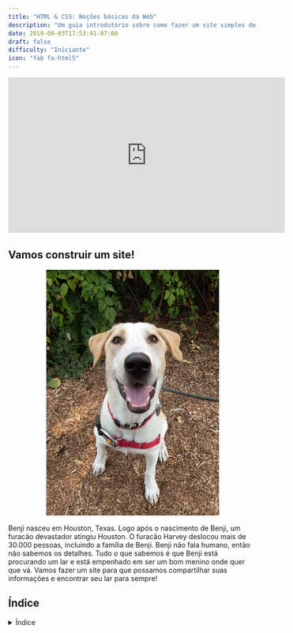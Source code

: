 ```yaml
---
title: "HTML & CSS: Noções básicas da Web"
description: "Um guia introdutório sobre como fazer um site simples do zero"
date: 2019-09-03T17:53:41-07:00
draft: false
difficulty: "Iniciante"
icon: "fab fa-html5"
---
```


<p style="text-align: center;"><iframe width="560" height="315" src="https://www.youtube.com/embed/Rstw0s7ws4Q" title="YouTube video player" frameborder="0" allow="accelerometer; autoplay; clipboard-write; encrypted-media; gyroscope; picture-in-picture" allowfullscreen></iframe></p>

## Vamos construir um site!

<p style="text-align: center; "><img src="media/meet-benji-sm.jpg?classes=border,shadow" alt="Benji the Dog" width="350"/></p>

Benji nasceu em Houston, Texas. Logo após o nascimento de Benji, um furacão devastador atingiu Houston. O furacão Harvey deslocou mais de 30.000 pessoas, incluindo a família de Benji. Benji não fala humano, então não sabemos os detalhes. Tudo o que sabemos é que Benji está procurando um lar e está empenhado em ser um bom menino onde quer que vá. Vamos fazer um site para que possamos compartilhar suas informações e encontrar seu lar para sempre!

## Índice

<details close>
<summary>Índice</summary>
{{% children /%}}
</details>
